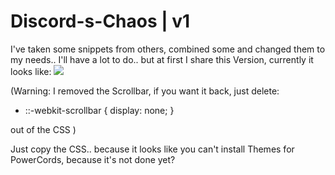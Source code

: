 # Discord-s-Chaos | v1

I've taken some snippets from others, combined some and changed them to my needs..
I'll have a lot to do.. but at first I share this Version, currently it looks like:
<img src="https://i.imgur.com/egsajPK.png"/>

(Warning: I removed the Scrollbar, if you want it back, just delete:
- ::-webkit-scrollbar {
     display: none;
 }
 
out of the CSS
)

Just copy the CSS.. because it looks like you can't install Themes for PowerCords, because it's not done yet?
